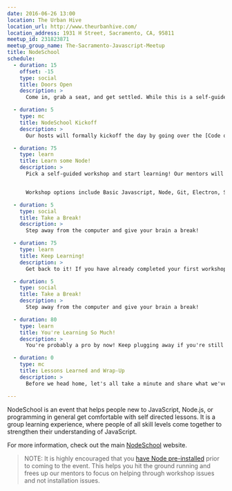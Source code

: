 ```yaml
---
date: 2016-06-26 13:00
location: The Urban Hive
location_url: http://www.theurbanhive.com/
location_address: 1931 H Street, Sacramento, CA, 95811
meetup_id: 231823871
meetup_group_name: The-Sacramento-Javascript-Meetup
title: NodeSchool
schedule:
  - duration: 15
    offset: -15
    type: social
    title: Doors Open
    description: >
      Come in, grab a seat, and get settled. While this is a self-guided workshop, we do encourage everyone to pair up with another attendee. It is a great way to meet new people and help each other past small stumbling blocks.

  - duration: 5
    type: mc
    title: NodeSchool Kickoff
    description: >
      Our hosts will formally kickoff the day by going over the [Code of Conduct](http://sacjs.com/code-of-conduct/) and an overview of how NodeSchool works.

  - duration: 75
    type: learn
    title: Learn some Node!
    description: >
      Pick a self-guided workshop and start learning! Our mentors will be on hand to help you through any questions or problems you may have.


      Workshop options include Basic Javascript, Node, Git, Electron, Streams, GLSL Shaders, WebGL, Babel, and more! A complete list is available on the [NodeSchool website](http://nodeschool.io/#workshopper-list).

  - duration: 5
    type: social
    title: Take a Break!
    description: >
      Step away from the computer and give your brain a break!

  - duration: 75
    type: learn
    title: Keep Learning!
    description: >
      Get back to it! If you have already completed your first workshop, go ahead and get started on another!

  - duration: 5
    type: social
    title: Take a Break!
    description: >
      Step away from the computer and give your brain a break!

  - duration: 80
    type: learn
    title: You're Learning So Much!
    description: >
      You're probably a pro by now! Keep plugging away if you're still in a workshop, or pick one more to close out the day!

  - duration: 0
    type: mc
    title: Lessons Learned and Wrap-Up 
    description: >
      Before we head home, let's all take a minute and share what we've learned, what we're still stumped on, and what we're looking forward to.

---
```


NodeSchool is an event that helps people new to JavaScript, Node.js, or programming in general get comfortable with self directed lessons. It is a group learning experience, where people of all skill levels come together to strengthen their understanding of JavaScript.

For more information, check out the main [NodeSchool](http://nodeschool.io/) website.

> NOTE: It is highly encouraged that you [have Node pre-installed](https://nodejs.org/en/download/) prior to coming to the event. This helps you hit the ground running and frees up our mentors to focus on helping through workshop issues and not installation issues.
